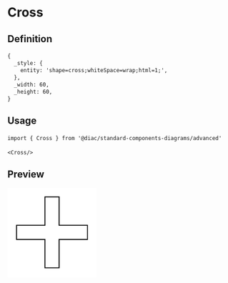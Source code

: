 # Cross

## Definition

```
{
  _style: { 
    entity: 'shape=cross;whiteSpace=wrap;html=1;',
  },
  _width: 60,
  _height: 60,
}
```

## Usage

```
import { Cross } from '@diac/standard-components-diagrams/advanced'

<Cross/>
```

## Preview

<img src="./cross.png" width="200"/>
